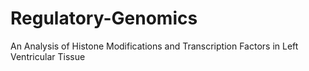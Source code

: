 # Regulatory-Genomics
An Analysis of Histone Modifications and Transcription Factors in Left Ventricular Tissue
